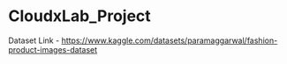 # CloudxLab_Project

Dataset Link - https://www.kaggle.com/datasets/paramaggarwal/fashion-product-images-dataset
